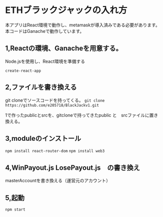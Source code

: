 # ETHブラックジャックの入れ方
本アプリはReact環境で動作し、metamaskが導入済みである必要があります。本コードはGanacheで動作しています。

## 1,Reactの環境、Ganacheを用意する。
Node.jsを使用し、React環境を準備する

`create-react-app`

## 2,ファイルを書き換える
git cloneでソースコードを持ってくる。
`git clone https://github.com/e205718/BlackJackv1.git`

1で作ったpublicとsrcを、gitcloneで持ってきたpublic と　srcファイルに置き換える。

## 3,moduleのインストール
`npm install react-router-dom`
`npm install web3`

## 4,WinPayout.js LosePayout.js　の書き換え
masterAccountを書き換える（運営元のアカウント）

## 5,起動
`npm start`
